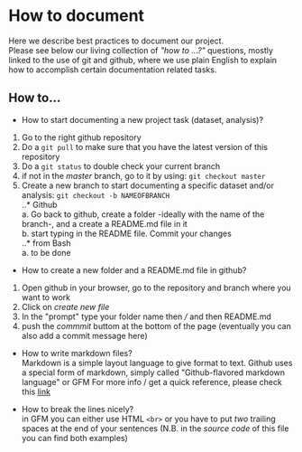 # How to document 
Here we describe best practices to document our project.<br>
Please see below our living collection of *"how to ...?"* questions, mostly linked to the use of git and github, where we use plain English to explain how to accomplish certain documentation related tasks.

## How to...

* How to start documenting a new project task (dataset, analysis)?
1. Go to the right github repository 
2. Do a `git pull` to make sure that you have the latest version of this repository
3. Do a `git status` to double check your current branch
4. if not in the *master* branch, go to it by using: `git checkout master`
5. Create a new branch to start documenting a specific dataset and/or analysis: `git checkout -b NAMEOFBRANCH`   
..* Github <br>
    a. Go back to github, create a folder -ideally with the name of the branch-, and a create a README.md file in it  
    b. start typing in the README file. Commit your changes   
..* from Bash <br>
    a. to be done  

* How to create a new folder and a README.md file in github?  
1. Open github in your browser, go to the repository and branch where you want to work  
2. Click on *create new file*   
3. In the "prompt" type your folder name then */* and then README.md  
4. push the *commmit* buttom at the bottom of the page (eventually you can also add a commit message here)  

* How to write markdown files? <br>
Markdown is a simple layout language to give format to text. 
Github uses a special form of markdown, simply called "Github-flavored markdown language" or GFM
For more info / get a quick reference, please check this [link](https://github.com/adam-p/markdown-here/wiki/Markdown-Cheatsheet)

* How to break the lines nicely?  
in GFM you can either use HTML `<br>` or you have to put *two* trailing spaces at the end of your sentences
(N.B. in the *source code* of this file you can find both examples)







